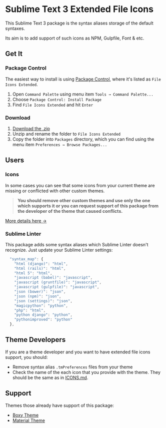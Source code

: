 # Sublime Text 3 Extended File Icons

This Sublime Text 3 package is the syntax aliases storage of the default syntaxes.

Its aim is to add support of such icons as NPM, Gulpfile, Font & etc.

## Get It

### Package Control

The easiest way to install is using [Package Control][pc], where it's listed as `File Icons Extended`.

1. Open `Command Palette` using menu item `Tools → Command Palette...`
2. Choose `Package Control: Install Package`
3. Find `File Icons Extended` and hit `Enter`

### Download

1. [Download the .zip][releases]
2. Unzip and rename the folder to `File Icons Extended`
3. Copy the folder into `Packages` directory, which you can find using the menu item `Preferences → Browse Packages...`

## Users

### Icons

In some cases you can see that some icons from your current theme are missing or conflicted with other custom themes. 

> **You should remove other custom themes and use only the one which supports it or you can request support of this package from the developer of the theme that caused conflicts.**

[More details here →][details] 

### Sublime Linter

This package adds some syntax aliases which Sublime Linter doesn't recognize. Just update your Sublime Linter settings:

```js
  "syntax_map": {
    "html (django)": "html",
    "html (rails)": "html",
    "html 5": "html",
    "javascript (babel)": "javascript",
    "javascript (gruntfile)": "javascript",
    "javascript (gulpfile)": "javascript",
    "json (bower)": "json",
    "json (npm)": "json",
    "json (settings)": "json",
    "magicpython": "python",
    "php": "html",
    "python django": "python",
    "pythonimproved": "python"
  },
```

## Theme Developers

If you are a theme developer and you want to have extended file icons support, you should:

* Remove syntax alias `.tmPreferences` files from your theme
* Check the name of the each icon that you provide with the theme. They should be the same as in [ICONS.md][icons].

## Support

Themes those already have support of this package:

* [Boxy Theme][boxy-theme]
* [Material Theme][material-theme]

<!-- Themes -->

[boxy-theme]: https://github.com/oivva/st-boxy
[material-theme]: https://github.com/equinusocio/material-theme

<!-- Misc -->

[details]: https://forum.sublimetext.com/t/sublime-text-3-file-icons-in-sidebar/21134/4
[icons]: ICONS.md
[pc]: https://packagecontrol.io/packages/File%20Icons%20Extended
[releases]: https://github.com/oivva/file-icons-extended/releases

